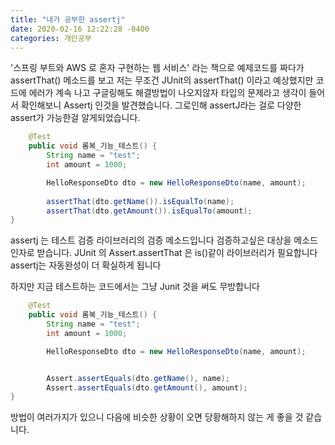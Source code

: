 ```yaml
---
title: "내가 공부한 assertj"
date: 2020-02-16 12:22:28 -0400
categories: 개인공부
---
```

'스프링 부트와 AWS 로 혼자 구현하는 웹 서비스' 라는 책으로 예제코드를 짜다가 assertThat() 메소드를 보고 저는 무조건 JUnit의 assertThat() 이라고 예상했지만
코드에 에러가 계속 나고 구글링해도 해결방법이 나오지않자 타입의 문제라고 생각이 들어서 확인해보니 Assertj 인것을 발견했습니다. 그로인해 
assertJ라는 걸로 다양한 assert가 가능한걸 알게되었습니다.

```java
    @Test
    public void 롬복_기능_테스트() {
        String name = "test";
        int amount = 1000;

        HelloResponseDto dto = new HelloResponseDto(name, amount);
        
        assertThat(dto.getName()).isEqualTo(name);
        assertThat(dto.getAmount()).isEqualTo(amount);
}
```
assertj 는 테스트 검증 라이브러리의 검증 메소드입니다 검증하고싶은 대상을 메소드 인자로 받습니다.
JUnit 의 Assert.assertThat 은 is()같이 라이브러리가 필요합니다
assertj는 자동완성이 더 확실하게 됩니다

하지만 지금 테스트하는 코드에서는 그냥 Junit 것을 써도 무방합니다

```java
    @Test
    public void 롬복_기능_테스트() {
        String name = "test";
        int amount = 1000;

        HelloResponseDto dto = new HelloResponseDto(name, amount);


        Assert.assertEquals(dto.getName(), name);
        Assert.assertEquals(dto.getAmount(), amount);
}
```
방법이 여러가지가 있으니 다음에 비슷한 상황이 오면 당황해하지 않는 게 좋을 것 같습니다.